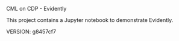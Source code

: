 CML on CDP - Evidently

This project contains a Jupyter notebook to demonstrate Evidently.

VERSION: g8457cf7
